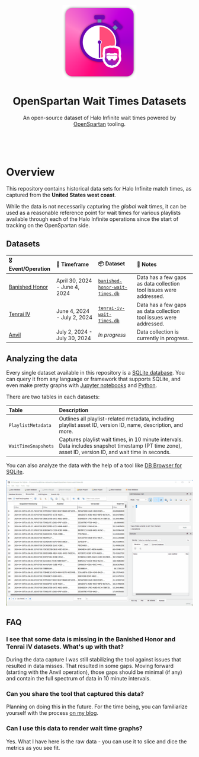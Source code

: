 <div align="center">
	<br>
	<br>
	<div>
		<picture>
			<img alt="OpenSpartan Wait Times Dataset Logo" width="200px" src="media/logo.png">
		</picture>
		<br>
	</div>
	<h1>OpenSpartan Wait Times Datasets</h1>
	<p>
		An open-source dataset of Halo Infinite wait times powered by <a href="https://openspartan.com">OpenSpartan</a> tooling.
	</p>
	<br>
	<br>
	<br>
</div>


# Overview

This repository contains historical data sets for Halo Infinite match times, as captured from the **United States west coast**.

While the data is not necessarily capturing the _global_ wait times, it can be used as a reasonable reference point for wait times for various playlists available through each of the Halo Infinite operations since the start of tracking on the OpenSpartan side.

## Datasets

| 🎖️ Event/Operation | 📆 Timeframe                     | 📦 Dataset                        | 📝 Notes                                                               |
|:----------------|:------------------------------|:-------------------------------|:-------------------------------------------------------------------|
| [Banished Honor](https://www.halowaypoint.com/news/banished-honor-operation-launch) | April 30, 2024 - June 4, 2024 | [`banished-honor-wait-times.db`](datasets/banished-honor-wait-times.db) | Data has a few gaps as data collection tool issues were addressed. |
| [Tenrai IV](https://www.halowaypoint.com/news/tenrai-iv-operation-launch) | June 4, 2024 - July 2, 2024   | [`tenrai-iv-wait-times.db`](datasets/tenrai-iv-wait-times.db)      | Data has a few gaps as data collection tool issues were addressed. |
| [Anvil](https://www.halowaypoint.com/news/anvil-operation-launch)           | July 2, 2024 - July 30, 2024  | _In progress_                  | Data collection is currently in progress.                          |

## Analyzing the data

Every single dataset available in this repository is a [SQLite database](https://www.sqlite.org/). You can query it from any language or framework that supports SQLite, and even make pretty graphs with [Jupyter notebooks](https://jupyter.org/) and [Python](https://www.python.org/).

There are two tables in each datasets:

| Table | Description |
|:------|:------------|
| `PlaylistMetadata`  | Outlines all playlist-related metadata, including playlist asset ID, version ID, name, description, and more. |
| `WaitTimeSnapshots` | Captures playlist wait times, in 10 minute intervals. Data includes snapshot timestamp (PT time zone), asset ID, version ID, and wait time in seconds. |

You can also analyze the data with the help of a tool like [DB Browser for SQLite](https://sqlitebrowser.org/).

![DB Browser for SQLite used to parse the OpenSpartan Wait Times Datasets](media/db-browser-sqlite.gif)

## FAQ

### I see that some data is missing in the Banished Honor and Tenrai IV datasets. What's up with that?

During the data capture I was still stabilizing the tool against issues that resulted in data misses. That resulted in some gaps. Moving forward (starting with the Anvil operation), those gaps should be minimal (if any) and contain the full spectrum of data in 10 minute intervals.

### Can you share the tool that captured this data?

Planning on doing this in the future. For the time being, you can familiarize yourself with the process [on my blog](https://den.dev/blog/halo-infinite-playlist-wait-time-api/).

### Can I use this data to render wait time graphs?

Yes. What I have here is the raw data - you can use it to slice and dice the metrics as you see fit.
